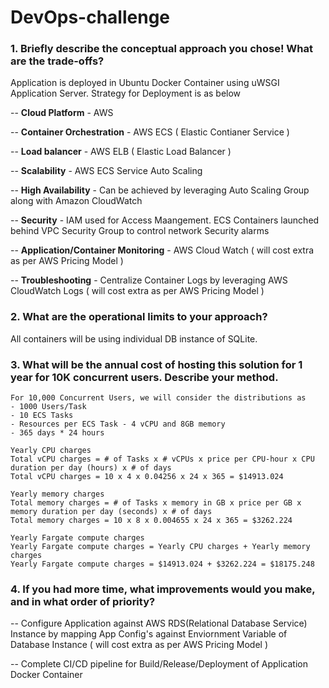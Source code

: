 # DevOps-challenge

### 1. **Briefly describe the conceptual approach you chose! What are the trade-offs?**

Application is deployed in Ubuntu Docker Container using uWSGI Application Server. Strategy for Deployment is as below

-- **Cloud Platform** - AWS

-- **Container Orchestration** - AWS ECS ( Elastic Contianer Service )

-- **Load balancer** - AWS ELB ( Elastic Load Balancer )

-- **Scalability** - AWS ECS Service Auto Scaling

-- **High Availability** - Can be achieved by leveraging Auto Scaling Group along with Amazon CloudWatch

-- **Security** - IAM used for Access Maangement. ECS Containers launched behind VPC Security Group to  control network Security alarms

-- **Application/Container Monitoring** - AWS Cloud Watch ( will cost extra as per AWS Pricing Model )

-- **Troubleshooting** - Centralize Container Logs by leveraging AWS CloudWatch Logs ( will cost extra as per AWS Pricing Model )

### 2. **What are the operational limits to your approach?**

All containers will be using individual DB instance of SQLite.

### 3. **What will be the annual cost of hosting this solution for 1 year for 10K concurrent users. Describe your method.**

```
For 10,000 Concurrent Users, we will consider the distributions as 
- 1000 Users/Task
- 10 ECS Tasks
- Resources per ECS Task - 4 vCPU and 8GB memory
- 365 days * 24 hours

Yearly CPU charges
Total vCPU charges = # of Tasks x # vCPUs x price per CPU-hour x CPU duration per day (hours) x # of days
Total vCPU charges = 10 x 4 x 0.04256 x 24 x 365 = $14913.024

Yearly memory charges
Total memory charges = # of Tasks x memory in GB x price per GB x memory duration per day (seconds) x # of days
Total memory charges = 10 x 8 x 0.004655 x 24 x 365 = $3262.224

Yearly Fargate compute charges
Yearly Fargate compute charges = Yearly CPU charges + Yearly memory charges
Yearly Fargate compute charges = $14913.024 + $3262.224 = $18175.248
```

### 4. **If you had more time, what improvements would you make, and in what order of priority?**

-- Configure Application against AWS RDS(Relational Database Service) Instance by mapping App Config's against Enviornment Variable of Database Instance ( will cost extra as per AWS Pricing Model )

-- Complete CI/CD pipeline for Build/Release/Deployment of Application Docker Container
